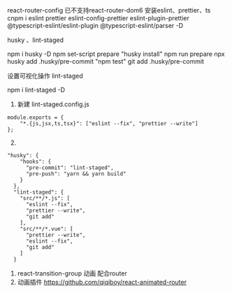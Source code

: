 react-router-config 已不支持react-router-dom6
安装eslint、prettier、ts
cnpm i eslint prettier eslint-config-prettier eslint-plugin-prettier @typescript-eslint/eslint-plugin @typescript-eslint/parser -D

husky 、lint-staged

npm i husky -D
npm set-script prepare "husky install"
npm run prepare
npx husky add .husky/pre-commit "npm test"
git add .husky/pre-commit

设置可视化操作 lint-staged

npm i lint-staged -D

1. 新建 lint-staged.config.js
```
module.exports = {
	"*.{js,jsx,ts,tsx}": ["eslint --fix", "prettier --write"]
};

```
2. 
```
"husky": {
    "hooks": {
      "pre-commit": "lint-staged",
      "pre-push": "yarn && yarn build"
    }
  },
  "lint-staged": {
    "src/**/*.js": [
      "eslint --fix",
      "prettier --write",
      "git add"
    ],
    "src/**/*.vue": [
      "prettier --write",
      "eslint --fix",
      "git add"
    ]
  }
```
1. react-transition-group 动画 配合router
2. 动画插件 https://github.com/qiqiboy/react-animated-router